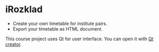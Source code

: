 # iRozklad

* Create your own timetable for institute pairs.
* Export your timetable as HTML document.

This course project uses Qt for user interface. You can open it with [Qt creator](https://www.qt.io/).
